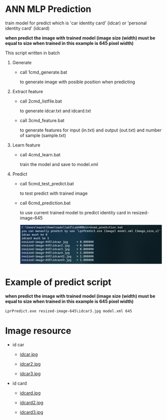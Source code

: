 # ANN MLP Prediction
train model for predict which is 'car identity card' (idcar) or 'personal identity card' (idcard)

**when predict the image with trained model (image size (width) must be equal to size when trained in this example is 645 pixel width)**

This script written in batch

1. Generate
	- call 1cmd_generate.bat

		to generate image with posible position when predicting

2. Extract feature
	- call 2cmd_listfile.bat
		
		to generate idcar.txt and idcard.txt

	- call 3cmd_feature.bat
		
		to generate features for input (in.txt) and output (out.txt) and number of sample (sample.txt)

3. Learn feature
	- call 4cmd_learn.bat

		train the model and save to model.xml

4. Predict 
	- call 5cmd_test_predict.bat

		to test predict with trained image
	
	- call 6cmd_prediction.bat

		to use current trained model to predict identity card in resized-image-645

		![result-6cm_prediction](https://github.com/karnzx/opencv-workshop-cpp/blob/main/03-ann-mlp-prediction/terminal-6cmd_predict.png)

# Example of predict script

**when predict the image with trained model (image size (width) must be equal to size when trained in this example is 645 pixel width)**

```
LprPredict.exe resized-image-645\idcar3.jpg model.xml 645
```

# Image resource

- id car

	- [idcar.jpg](https://commons.wikimedia.org/wiki/File:Thailand_probationary_dl_sample_obverse.svg)

	- [idcar2.jpg](https://www.thebangkokinsight.com/news/business/economics/245250/)

	- [idcar3.jpg](https://grabdriverth.com/document)

- id card

	- [idcard.jpg](https://aiforthai.in.th/files/iappIDcr-front-ex.jpg)

	- [idcard2.jpg](https://matemnews.com/News/24796)

	- [idcard3.jpg](https://twitter.com/iam_double_p/status/1121107011708411905?lang=zh-Hant)

